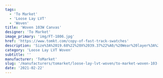 ```yaml
---
tags:
  - 'To Market'
  - 'Loose Lay LVT'
  - 'Woven'
title: 'Woven 103W Canvas'
designer: 'To Market'
image_primary: 'img/FT-1806.jpg'
href: 'https://www.tomkt.com/copy-of-fast-track-swatches'
description: 'Size%3A%2019.68%22%20X%2039.37%22%A0/%20Wear%20layer%3A%20Woven%A0/%20Edge%3A%20Square%A0/%20Thickness%3A%205.0mm%20/%20Sq.ft/Ctn%3A%2026.91%A0/%20Installation%3A%20Glue%20Down'
category: 'Loose Lay LVT Woven'
subtitle: ''
manufacturer: 'ToMarket'
slug: '/manufacturers/tomarket/loose-lay-lvt-woven/to-market-woven-103-w-canvas'
date: '2021-02-22'
---
```

